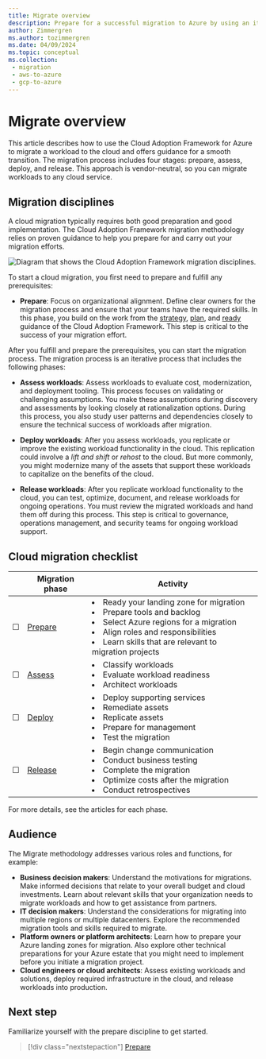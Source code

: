 ```yaml
---
title: Migrate overview
description: Prepare for a successful migration to Azure by using an iterative process to assess, deploy, and release workloads.
author: Zimmergren
ms.author: tozimmergren
ms.date: 04/09/2024
ms.topic: conceptual
ms.collection: 
 - migration
 - aws-to-azure
 - gcp-to-azure
---
```


# Migrate overview

This article describes how to use the Cloud Adoption Framework for Azure to migrate a workload to the cloud and offers guidance for a smooth transition. The migration process includes four stages: prepare, assess, deploy, and release. This approach is vendor-neutral, so you can migrate workloads to any cloud service.

## Migration disciplines

A cloud migration typically requires both good preparation and good implementation. The Cloud Adoption Framework migration methodology relies on proven guidance to help you prepare for and carry out your migration efforts.

![Diagram that shows the Cloud Adoption Framework migration disciplines.](./media/migrate-overview.svg)

To start a cloud migration, you first need to prepare and fulfill any prerequisites:

- **Prepare**: Focus on organizational alignment. Define clear owners for the migration process and ensure that your teams have the required skills. In this phase, you build on the work from the [strategy](../strategy/index.md), [plan](../plan/index.md), and [ready](../ready/index.md) guidance of the Cloud Adoption Framework. This step is critical to the success of your migration effort.

After you fulfill and prepare the prerequisites, you can start the migration process. The migration process is an iterative process that includes the following phases:

- **Assess workloads**: Assess workloads to evaluate cost, modernization, and deployment tooling. This process focuses on validating or challenging assumptions. You make these assumptions during discovery and assessments by looking closely at rationalization options. During this process, you also study user patterns and dependencies closely to ensure the technical success of workloads after migration.

- **Deploy workloads**: After you assess workloads, you replicate or improve the existing workload functionality in the cloud. This replication could involve a *lift and shift* or *rehost* to the cloud. But more commonly, you might modernize many of the assets that support these workloads to capitalize on the benefits of the cloud.
- **Release workloads**: After you replicate workload functionality to the cloud, you can test, optimize, document, and release workloads for ongoing operations. You must review the migrated workloads and hand them off during this process. This step is critical to governance, operations management, and security teams for ongoing workload support.

## Cloud migration checklist

| &nbsp; | Migration phase | Activity |
|---|---|---|
| &#9744; | [Prepare](./prepare/index.md) | <li>Ready your landing zone for migration<br><li>Prepare tools and backlog<br><li>Select Azure regions for a migration<br><li>Align roles and responsibilities<br><li> Learn skills that are relevant to migration projects |
| &#9744; | [Assess](./assess/index.md) | <li>Classify workloads<br><li>Evaluate workload readiness<br><li>Architect workloads|
| &#9744; | [Deploy](./deploy/index.md) | <li>Deploy supporting services<br><li>Remediate assets<br><li>Replicate assets<br><li>Prepare for management<br><li>Test the migration |
| &#9744; | [Release](./release/index.md) | <li>Begin change communication<br><li>Conduct business testing<br><li>Complete the migration<br><li>Optimize costs after the migration<br><li>Conduct retrospectives |

For more details, see the articles for each phase.

## Audience

The Migrate methodology addresses various roles and functions, for example:

- **Business decision makers**: Understand the motivations for migrations. Make informed decisions that relate to your overall budget and cloud investments. Learn about relevant skills that your organization needs to migrate workloads and how to get assistance from partners.
- **IT decision makers**: Understand the considerations for migrating into multiple regions or multiple datacenters. Explore the recommended migration tools and skills required to migrate.
- **Platform owners or platform architects**: Learn how to prepare your Azure landing zones for migration. Also explore other technical preparations for your Azure estate that you might need to implement before you initiate a migration project.
- **Cloud engineers or cloud architects**: Assess existing workloads and solutions, deploy required infrastructure in the cloud, and release workloads into production.

## Next step

Familiarize yourself with the prepare discipline to get started.

> [!div class="nextstepaction"]
> [Prepare](./prepare/index.md)
